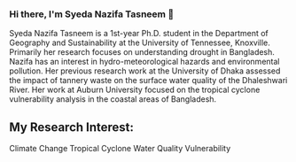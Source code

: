 ### Hi there, I'm Syeda Nazifa Tasneem 👋

Syeda Nazifa Tasneem is a 1st-year Ph.D. student in the Department of Geography and Sustainability at the University of Tennessee, Knoxville. Primarily her research focuses on understanding drought in Bangladesh. Nazifa has an interest in hydro-meteorological hazards and environmental pollution. Her previous research work at the University of Dhaka assessed the impact of tannery waste on the surface water quality of the Dhaleshwari River. Her work at Auburn University focused on the tropical cyclone vulnerability analysis in the coastal areas of Bangladesh.


## My Research Interest:

Climate Change
Tropical Cyclone
Water Quality
Vulnerability 
